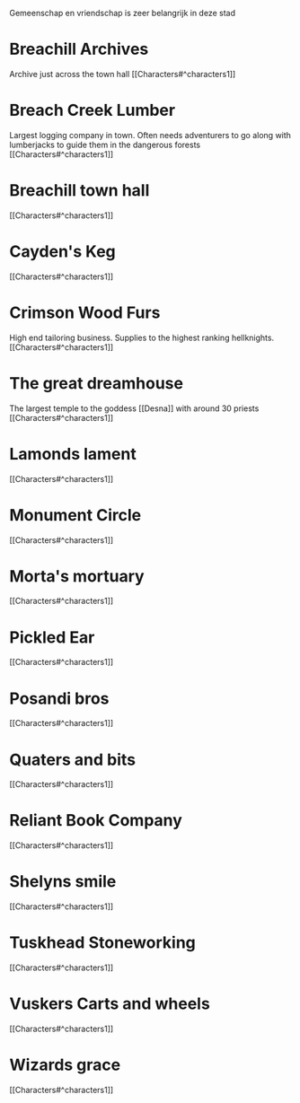 Gemeenschap en vriendschap is zeer belangrijk in deze stad

# Breachill Archives
Archive just across the town hall
[[Characters#^characters1]]


# Breach Creek Lumber
Largest logging company in town. Often needs adventurers to go along with lumberjacks to guide them in the dangerous forests
[[Characters#^characters1]]


# Breachill town hall

[[Characters#^characters1]]


# Cayden's Keg

[[Characters#^characters1]]


# Crimson Wood Furs

High end tailoring business. Supplies to the highest ranking hellknights. [[Characters#^characters1]]


# The great dreamhouse
The largest temple to the goddess [[Desna]] with around 30 priests
[[Characters#^characters1]]


# Lamonds lament

[[Characters#^characters1]]


# Monument Circle

[[Characters#^characters1]]


# Morta's mortuary

[[Characters#^characters1]]


# Pickled Ear

[[Characters#^characters1]]


# Posandi bros

[[Characters#^characters1]]


# Quaters and bits

[[Characters#^characters1]]


# Reliant Book Company

[[Characters#^characters1]]


# Shelyns smile

[[Characters#^characters1]]


# Tuskhead Stoneworking

[[Characters#^characters1]]


# Vuskers Carts and wheels

[[Characters#^characters1]]


# Wizards grace

[[Characters#^characters1]]

